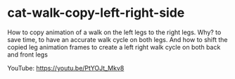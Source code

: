 # cat-walk-copy-left-right-side
How to copy animation of a walk on the left legs to the right legs. Why? to save time, to have an accurate walk cycle on both legs. And how to shift the copied leg animation frames to create a left right walk cycle on both back and front legs

YouTube:   https://youtu.be/PtYOJt_Mkv8
